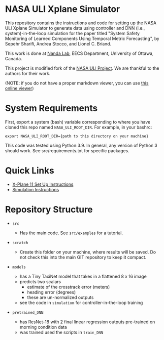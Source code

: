 # NASA ULI Xplane Simulator
This repository contains the instructions and code for setting up the NASA ULI Xplane Simulator to generate data using controller and DNN (i.e., system)-in-the-loop simulation for the paper titled "System Safety Monitoring of Learned Components Using Temporal Metric Forecasting", by Sepehr Sharifi, Andrea Stocco, and Lionel C. Briand.

This work is done at [Nanda Lab](https://www.nanda-lab.ca/), EECS Department, University of Ottawa, Canada.

This project is modified fork of the [NASA ULI Project](https://github.com/StanfordASL/NASA_ULI_Xplane_Simulator). We are thankful to the authors for their work.

(NOTE: if you do not have a proper markdown viewer, you can use [this online viewer](https://dillinger.io))

# System Requirements
First, export a system (bash) variable corresponding to where you have cloned this repo named `NASA_ULI_ROOT_DIR`. For example, in your bashrc:

`export NASA_ULI_ROOT_DIR={path to this directory on your machine}`

This code was tested using Python 3.9. In general, any version of Python 3 should work.
See src/requirements.txt for specific packages.

# Quick Links
* [X-Plane 11 Set Up Instructions](src/README.md)
* [Simulation Instructions](src/simulation/README.md)

# Repository Structure
- `src`
    - Has the main code. See `src/examples` for a tutorial.

- `scratch`
    - Create this folder on your machine, where results will be saved. Do not check this into the main GIT repository to keep it compact.

- `models`
    - has a Tiny TaxiNet model that takes in a flattened 8 x 16 image
    - predicts two scalars
        - estimate of the crosstrack error (meters)
        - heading error (degrees) 
        - these are un-normalized outputs
    - see the code in `simulation` for controller-in-the-loop training

- `pretrained_DNN`
    - has ResNet-18 with 2 final linear regression outputs pre-trained on morning condition data
    - was trained used the scripts in `train_DNN`
